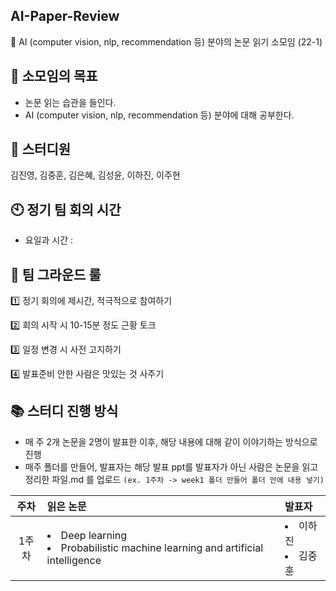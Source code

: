 ## AI-Paper-Review
🍊 AI (computer vision, nlp, recommendation 등) 분야의 논문 읽기 소모임 (22-1)


## 🎯 소모임의 목표

- 논문 읽는 습관을 들인다.
- AI (computer vision, nlp, recommendation 등) 분야에 대해 공부한다.

## 🙌 스터디원 
김진영, 김중훈, 김은혜, 김성윤, 이하진, 이주현


## 🕙 정기 팀 회의 시간

- 요일과 시간 :

## 🔑 팀 그라운드 룰

1️⃣ 정기 회의에 제시간, 적극적으로 참여하기

2️⃣ 회의 시작 시 10-15분 정도 근황 토크

3️⃣ 일정 변경 시 사전 고지하기

4️⃣ 발표준비 안한 사람은 맛있는 것 사주기


## 📚 스터디 진행 방식
- 매 주 2개 논문을 2명이 발표한 이후, 해당 내용에 대해 같이 이야기하는 방식으로 진행
- 매주 폴더를 만들어, 발표자는 해당 발표 ppt를 발표자가 아닌 사람은 논문을 읽고 정리한 파일.md 를 업로드
  `(ex. 1주차 -> week1 폴더 만들어 폴더 안에 내용 넣기)`


| 주차 | 읽은 논문 | 발표자|
|:----------:|:----------|:----------|
| 1주차 | <li>Deep learning</li> <li> Probabilistic machine learning and artificial intelligence</li> | <li>이하진</li> <li>김중훈</li> |

<br/>
</br>
